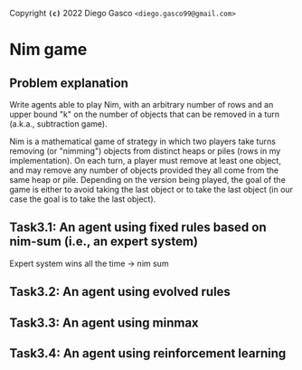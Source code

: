 Copyright **`(c)`** 2022 Diego Gasco `<diego.gasco99@gmail.com>`

# Nim game

## Problem explanation

Write agents able to play Nim, with an arbitrary number of rows and an upper bound "k" on the number of objects that can be removed in a turn (a.k.a., subtraction game). <br>

Nim is a mathematical game of strategy in which two players take turns removing (or "nimming") objects from distinct heaps or piles (rows in my implementation). On each turn, a player must remove at least one object, and may remove any number of objects provided they all come from the same heap or pile. Depending on the version being played, the goal of the game is either to avoid taking the last object or to take the last object (in our case the goal is to take the last object).

## Task3.1: An agent using fixed rules based on nim-sum (i.e., an expert system)

Expert system wins all the time -> nim sum

## Task3.2: An agent using evolved rules

## Task3.3: An agent using minmax

## Task3.4: An agent using reinforcement learning